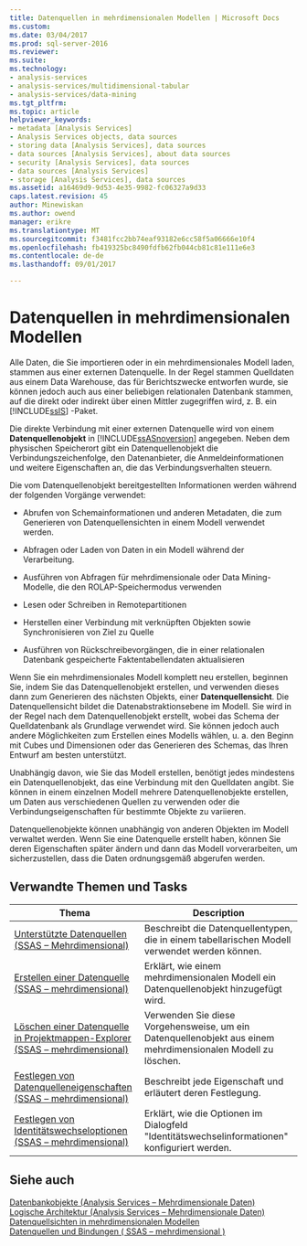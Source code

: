 ```yaml
---
title: Datenquellen in mehrdimensionalen Modellen | Microsoft Docs
ms.custom: 
ms.date: 03/04/2017
ms.prod: sql-server-2016
ms.reviewer: 
ms.suite: 
ms.technology:
- analysis-services
- analysis-services/multidimensional-tabular
- analysis-services/data-mining
ms.tgt_pltfrm: 
ms.topic: article
helpviewer_keywords:
- metadata [Analysis Services]
- Analysis Services objects, data sources
- storing data [Analysis Services], data sources
- data sources [Analysis Services], about data sources
- security [Analysis Services], data sources
- data sources [Analysis Services]
- storage [Analysis Services], data sources
ms.assetid: a16469d9-9d53-4e35-9982-fc06327a9d33
caps.latest.revision: 45
author: Minewiskan
ms.author: owend
manager: erikre
ms.translationtype: MT
ms.sourcegitcommit: f3481fcc2bb74eaf93182e6cc58f5a06666e10f4
ms.openlocfilehash: fb419325bc8490fdfb62fb044cb81c81e111e6e3
ms.contentlocale: de-de
ms.lasthandoff: 09/01/2017

---
```

# <a name="data-sources-in-multidimensional-models"></a>Datenquellen in mehrdimensionalen Modellen
  Alle Daten, die Sie importieren oder in ein mehrdimensionales Modell laden, stammen aus einer externen Datenquelle. In der Regel stammen Quelldaten aus einem Data Warehouse, das für Berichtszwecke entworfen wurde, sie können jedoch auch aus einer beliebigen relationalen Datenbank stammen, auf die direkt oder indirekt über einen Mittler zugegriffen wird, z. B. ein [!INCLUDE[ssIS](../../includes/ssis-md.md)] -Paket.  
  
 Die direkte Verbindung mit einer externen Datenquelle wird von einem **Datenquellenobjekt** in [!INCLUDE[ssASnoversion](../../includes/ssasnoversion-md.md)] angegeben. Neben dem physischen Speicherort gibt ein Datenquellenobjekt die Verbindungszeichenfolge, den Datenanbieter, die Anmeldeinformationen und weitere Eigenschaften an, die das Verbindungsverhalten steuern.  
  
 Die vom Datenquellenobjekt bereitgestellten Informationen werden während der folgenden Vorgänge verwendet:  
  
-   Abrufen von Schemainformationen und anderen Metadaten, die zum Generieren von Datenquellensichten in einem Modell verwendet werden.  
  
-   Abfragen oder Laden von Daten in ein Modell während der Verarbeitung.  
  
-   Ausführen von Abfragen für mehrdimensionale oder Data Mining-Modelle, die den ROLAP-Speichermodus verwenden  
  
-   Lesen oder Schreiben in Remotepartitionen  
  
-   Herstellen einer Verbindung mit verknüpften Objekten sowie Synchronisieren von Ziel zu Quelle  
  
-   Ausführen von Rückschreibevorgängen, die in einer relationalen Datenbank gespeicherte Faktentabellendaten aktualisieren  
  
 Wenn Sie ein mehrdimensionales Modell komplett neu erstellen, beginnen Sie, indem Sie das Datenquellenobjekt erstellen, und verwenden dieses dann zum Generieren des nächsten Objekts, einer **Datenquellensicht**. Die Datenquellensicht bildet die Datenabstraktionsebene im Modell. Sie wird in der Regel nach dem Datenquellenobjekt erstellt, wobei das Schema der Quelldatenbank als Grundlage verwendet wird. Sie können jedoch auch andere Möglichkeiten zum Erstellen eines Modells wählen, u. a. den Beginn mit Cubes und Dimensionen oder das Generieren des Schemas, das Ihren Entwurf am besten unterstützt.  
  
 Unabhängig davon, wie Sie das Modell erstellen, benötigt jedes mindestens ein Datenquellenobjekt, das eine Verbindung mit den Quelldaten angibt. Sie können in einem einzelnen Modell mehrere Datenquellenobjekte erstellen, um Daten aus verschiedenen Quellen zu verwenden oder die Verbindungseigenschaften für bestimmte Objekte zu variieren.  
  
 Datenquellenobjekte können unabhängig von anderen Objekten im Modell verwaltet werden. Wenn Sie eine Datenquelle erstellt haben, können Sie deren Eigenschaften später ändern und dann das Modell vorverarbeiten, um sicherzustellen, dass die Daten ordnungsgemäß abgerufen werden.  
  
## <a name="related-topics-and-tasks"></a>Verwandte Themen und Tasks  
  
|Thema|Description|  
|-----------|-----------------|  
|[Unterstützte Datenquellen &#40;SSAS – Mehrdimensional&#41;](../../analysis-services/multidimensional-models/supported-data-sources-ssas-multidimensional.md)|Beschreibt die Datenquellentypen, die in einem tabellarischen Modell verwendet werden können.|  
|[Erstellen einer Datenquelle &#40;SSAS – mehrdimensional&#41;](../../analysis-services/multidimensional-models/create-a-data-source-ssas-multidimensional.md)|Erklärt, wie einem mehrdimensionalen Modell ein Datenquellenobjekt hinzugefügt wird.|  
|[Löschen einer Datenquelle in Projektmappen-Explorer &#40;SSAS – mehrdimensional&#41;](../../analysis-services/multidimensional-models/delete-a-data-source-in-solution-explorer-ssas-multidimensional.md)|Verwenden Sie diese Vorgehensweise, um ein Datenquellenobjekt aus einem mehrdimensionalen Modell zu löschen.|  
|[Festlegen von Datenquelleneigenschaften &#40;SSAS – mehrdimensional&#41;](../../analysis-services/multidimensional-models/set-data-source-properties-ssas-multidimensional.md)|Beschreibt jede Eigenschaft und erläutert deren Festlegung.|  
|[Festlegen von Identitätswechseloptionen &#40;SSAS – mehrdimensional&#41;](../../analysis-services/multidimensional-models/set-impersonation-options-ssas-multidimensional.md)|Erklärt, wie die Optionen im Dialogfeld "Identitätswechselinformationen" konfiguriert werden.|  
  
## <a name="see-also"></a>Siehe auch  
 [Datenbankobjekte &#40;Analysis Services – Mehrdimensionale Daten&#41;](../../analysis-services/multidimensional-models/olap-logical/database-objects-analysis-services-multidimensional-data.md)   
 [Logische Architektur &#40;Analysis Services – Mehrdimensionale Daten&#41;](../../analysis-services/multidimensional-models/olap-logical/understanding-microsoft-olap-logical-architecture.md)   
 [Datenquellsichten in mehrdimensionalen Modellen](../../analysis-services/multidimensional-models/data-source-views-in-multidimensional-models.md)   
 [Datenquellen und Bindungen &#40; SSAS – mehrdimensional &#41;](../../analysis-services/multidimensional-models/data-sources-and-bindings-ssas-multidimensional.md)  
  
  
